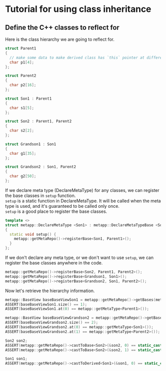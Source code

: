 [//]: # (Auto generated file, don't modify this file.)

# Tutorial for using class inheritance

## Define the C++ classes to reflect for

Here is the class hierarchy we are going to reflect for.

```c++
struct Parent1
{
  // make some data to make derived class has `this` pointer at different address
  char p1[4];
};

struct Parent2
{
  char p2[16];
};

struct Son1 : Parent1
{
  char s1[5];
};

struct Son2 : Parent1, Parent2
{
  char s2[2];
};

struct Grandson1 : Son1
{
  char g1[35];
};

struct Grandson2 : Son1, Parent2
{
  char g2[50];
};
```

If we declare meta type (DeclareMetaType) for any classes, we can register the base classes in `setup` function.  
`setup` is a static function in DeclareMetaType. It will be called when the meta type is used,
and it's guaranteed to be called only once.  
`setup` is a good place to register the base classes.

```c++
template <>
struct metapp::DeclareMetaType <Son1> : metapp::DeclareMetaTypeBase <Son1>
{
  static void setup() {
    metapp::getMetaRepo()->registerBase<Son1, Parent1>();
  }
};
```

If we don't declare any meta type, or we don't want to use `setup`,
we can register the base classes anywhere in the code.

```c++
metapp::getMetaRepo()->registerBase<Son2, Parent1, Parent2>();
metapp::getMetaRepo()->registerBase<Grandson1, Son1>();
metapp::getMetaRepo()->registerBase<Grandson2, Son1, Parent2>();
```

Now let's retrieve the hierarchy information.

```c++
metapp::BaseView baseBaseViewSon1 = metapp::getMetaRepo()->getBases(metapp::getMetaType<Son1>());
ASSERT(baseBaseViewSon1.size() == 1);
ASSERT(baseBaseViewSon1.at(0) == metapp::getMetaType<Parent1>());

metapp::BaseView baseBaseViewGrandson2 = metapp::getMetaRepo()->getBases<Grandson2>();
ASSERT(baseBaseViewGrandson2.size() == 2);
ASSERT(baseBaseViewGrandson2.at(0) == metapp::getMetaType<Son1>());
ASSERT(baseBaseViewGrandson2.at(1) == metapp::getMetaType<Parent2>());

Son2 son2;
ASSERT(metapp::getMetaRepo()->castToBase<Son2>(&son2, 0) == static_cast<Parent1 *>(&son2));
ASSERT(metapp::getMetaRepo()->castToBase<Son2>(&son2, 1) == static_cast<Parent2 *>(&son2));

Son1 son1;
ASSERT(metapp::getMetaRepo()->castToDerived<Son1>(&son1, 0) == static_cast<Grandson1 *>(&son1));
```